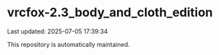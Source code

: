 # vrcfox-2.3_body_and_cloth_edition

Last updated: 2025-07-05 17:39:34

This repository is automatically maintained.
